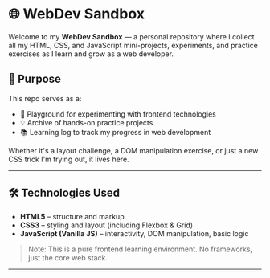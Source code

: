 # 🌐 WebDev Sandbox

Welcome to my **WebDev Sandbox** — a personal repository where I collect all my HTML, CSS, and JavaScript mini-projects, experiments, and practice exercises as I learn and grow as a web developer.

## 📌 Purpose

This repo serves as a:
- 🎯 Playground for experimenting with frontend technologies
- 💡 Archive of hands-on practice projects
- 📚 Learning log to track my progress in web development

Whether it's a layout challenge, a DOM manipulation exercise, or just a new CSS trick I'm trying out, it lives here.

---

## 🛠️ Technologies Used

- **HTML5** – structure and markup
- **CSS3** – styling and layout (including Flexbox & Grid)
- **JavaScript (Vanilla JS)** – interactivity, DOM manipulation, basic logic

> Note: This is a pure frontend learning environment. No frameworks, just the core web stack.

---
